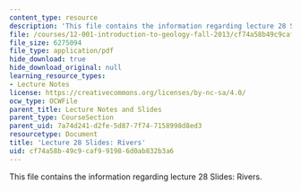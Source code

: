 ```yaml
---
content_type: resource
description: 'This file contains the information regarding lecture 28 Slides: Rivers.'
file: /courses/12-001-introduction-to-geology-fall-2013/cf74a58b49c9caf991986d0ab832b3a6_MIT12_001F13_Lec28Slides.pdf
file_size: 6275094
file_type: application/pdf
hide_download: true
hide_download_original: null
learning_resource_types:
- Lecture Notes
license: https://creativecommons.org/licenses/by-nc-sa/4.0/
ocw_type: OCWFile
parent_title: Lecture Notes and Slides
parent_type: CourseSection
parent_uid: 7a74d241-d2fe-5d87-7f74-7158998d8ed3
resourcetype: Document
title: 'Lecture 28 Slides: Rivers'
uid: cf74a58b-49c9-caf9-9198-6d0ab832b3a6
---
```

This file contains the information regarding lecture 28 Slides: Rivers.